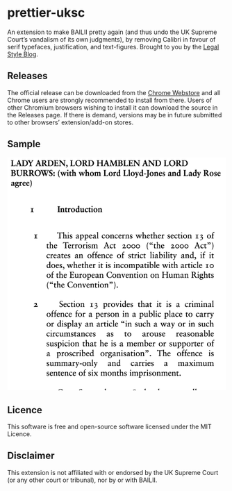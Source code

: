 # prettier-uksc
An extension to make BAILII pretty again (and thus undo the UK Supreme Court’s vandalism of its own judgments), by removing Calibri in favour of serif typefaces, justification, and text-figures.  Brought to you by the [Legal Style Blog](https://www.legalstyle.co.uk/).
## Releases
The official release can be downloaded from the [Chrome Webstore](https://chrome.google.com/webstore/detail/prettier-uksc/fmoeaeaikfmihnpkdabidknamagnkhcg) and all Chrome users are strongly recommended to install from there.  Users of other Chromium browsers wishing to install it can download the source in the Releases page.  If there is demand, versions may be in future submitted to other browsers’ extension/add-on stores.
## Sample
![picture of judgment but pretty](sample.png "Sample")

## Licence
This software is free and open-source software licensed under the MIT Licence.
## Disclaimer
This extension is not affiliated with or endorsed by the UK Supreme Court (or any other court or tribunal), nor by or with BAILII.
